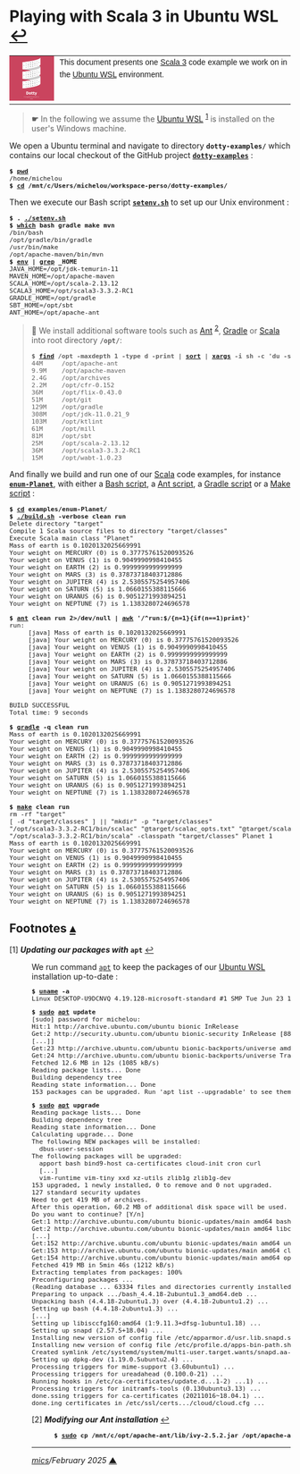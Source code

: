 # <span id="top">Playing with Scala 3 in Ubuntu WSL</span> <span style="size:25%;"><a href="README.md">↩</a></span>

<table style="font-family:Helvetica,Arial;font-size:14px;line-height:1.6;">
  <tr>
  <td style="border:0;padding:0 10px 0 0;;min-width:80px;"><a href="https://dotty.epfl.ch/" rel="external"><img src="docs/images/dotty.png" width="80" alt="Flix project"/></a></td>
  <td style="border:0;padding:0;vertical-align:text-top;">This document presents one <a href="https://dotty.epfl.ch/" rel="external">Scala 3</a> code example we work on in the <a href="https://ubuntu.com/wsl" rel="external">Ubuntu WSL</a> environment.
  </td>
  </tr>
</table>

> **&#9755;** In the following we assume the [Ubuntu WSL][wsl] <sup id="anchor_01">[1](#footnote_01)</sup> is installed on the user's Windows machine.

We open a Ubuntu terminal and navigate to directory **`dotty-examples/`** which contains our local checkout of the GitHub project [**`dotty-examples`**](https://github.com/michelou/dotty-examples) :
<pre style="font-size:80%;">
<b>$ <a href="https://manpages.ubuntu.com/manpages/bionic/en/man1/pwd.1.html" rel="external">pwd</a></b>
/home/michelou
<b>$ <a href="https://manpages.ubuntu.com/manpages/bionic/en/man1/cd.1posix.html" rel="external">cd</a> /mnt/c/Users/michelou/workspace-perso/dotty-examples/</b>
</pre>

Then we execute our Bash script [**`setenv.sh`**](./setenv.sh) to set up our Unix environment :

<pre style="font-size:80%;">
<b>$ . <a href="./examples/setenv.sh">./setenv.sh</a></b>
<b>$ <a href="https://manpages.ubuntu.com/manpages/bionic/en/man1/which.1.html" rel="external">which</a> bash gradle make mvn</b>
/bin/bash
/opt/gradle/bin/gradle
/usr/bin/make
/opt/apache-maven/bin/mvn
<b>$ <a href="https://manpages.ubuntu.com/manpages/bionic/en/man1/env.1.html" rel="external">env</a> | <a href="https://manpages.ubuntu.com/manpages/bionic/en/man1/grep.1.html" rel="external">grep</a> _HOME</b>
JAVA_HOME=/opt/jdk-temurin-11
MAVEN_HOME=/opt/apache-maven
SCALA_HOME=/opt/scala-2.13.12
SCALA3_HOME=/opt/scala3-3.3.2-RC1
GRADLE_HOME=/opt/gradle
SBT_HOME=/opt/sbt
ANT_HOME=/opt/apache-ant
</pre>

<!-- https://mirrors.edge.kernel.org/pub/software/scm/git/ -->

> **:mag_right:** We install additional software tools such as [Ant][apache_ant_cli] <sup id="anchor_02">[2](#footnote_02)</sup>, [Gradle][gradle_cli] or [Scala][scala_getting_started] into root directory **`/opt/`**:
> <pre style="font-size:80%;">
> <b>$ <a href="https://manpages.ubuntu.com/manpages/bionic/en/man1/find.1.html" rel="external">find</a> /opt -maxdepth 1 -type d -print | <a href="https://manpages.ubuntu.com/manpages/bionic/en/man1/sort.1.html" rel="external">sort</a> | <a href="https://manpages.ubuntu.com/manpages/bionic/en/man1/xargs.1.html" rel="external">xargs</a> -i sh -c 'du -sh {}'</b>
> 44M     /opt/apache-ant
> 9.9M    /opt/apache-maven
> 2.4G    /opt/archives
> 2.2M    /opt/cfr-0.152
> 36M     /opt/flix-0.43.0
> 51M     /opt/git
> 129M    /opt/gradle
> 308M    /opt/jdk-11.0.21_9
> 103M    /opt/ktlint
> 61M     /opt/mill
> 81M     /opt/sbt
> 25M     /opt/scala-2.13.12
> 36M     /opt/scala3-3.3.2-RC1
> 15M     /opt/wabt-1.0.23
> </pre>

And finally we build and run one of our [Scala] code examples, for instance [**`enum-Planet`**](./examples/enum-Planet/), with either a [Bash script][bash_script], a [Ant script][ant_script], a [Gradle script][gradle_script] or a [Make script][make_script] :

<pre style="font-size:80%;">
<b>$ <a href="https://manpages.ubuntu.com/manpages/bionic/en/man1/cd.1posix.html" rel="external">cd</a> examples/enum-Planet/</b>
<b>$ <a href="./examples/enum-Planet/build.sh">./build.sh</a> -verbose clean run</b>
Delete directory "target"
Compile 1 Scala source files to directory "target/classes"
Execute Scala main class "Planet"
Mass of earth is 0.1020132025669991
Your weight on MERCURY (0) is 0.37775761520093526
Your weight on VENUS (1) is 0.9049990998410455
Your weight on EARTH (2) is 0.9999999999999999
Your weight on MARS (3) is 0.37873718403712886
Your weight on JUPITER (4) is 2.5305575254957406
Your weight on SATURN (5) is 1.0660155388115666
Your weight on URANUS (6) is 0.9051271993894251
Your weight on NEPTUNE (7) is 1.1383280724696578
&nbsp;
<b>$ <a href="https://ant.apache.org/manual/running.html" rel="external">ant</a> clean run 2>/dev/null | <a href="https://linux.die.net/man/1/awk" rel="external">awk</a> '/^run:$/{n=1}{if(n==1)print}'</b>
run:
     [java] Mass of earth is 0.1020132025669991
     [java] Your weight on MERCURY (0) is 0.37775761520093526
     [java] Your weight on VENUS (1) is 0.9049990998410455
     [java] Your weight on EARTH (2) is 0.9999999999999999
     [java] Your weight on MARS (3) is 0.37873718403712886
     [java] Your weight on JUPITER (4) is 2.5305575254957406
     [java] Your weight on SATURN (5) is 1.0660155388115666
     [java] Your weight on URANUS (6) is 0.9051271993894251
     [java] Your weight on NEPTUNE (7) is 1.1383280724696578
&nbsp;
BUILD SUCCESSFUL
Total time: 9 seconds
&nbsp;
<b>$ <a href="https://docs.gradle.org/current/userguide/command_line_interface.html" rel="external">gradle</a> -q clean run</b>
Mass of earth is 0.1020132025669991
Your weight on MERCURY (0) is 0.37775761520093526
Your weight on VENUS (1) is 0.9049990998410455
Your weight on EARTH (2) is 0.9999999999999999
Your weight on MARS (3) is 0.37873718403712886
Your weight on JUPITER (4) is 2.5305575254957406
Your weight on SATURN (5) is 1.0660155388115666
Your weight on URANUS (6) is 0.9051271993894251
Your weight on NEPTUNE (7) is 1.1383280724696578
&nbsp;
<b>$ <a href="https://www.gnu.org/software/make/manual/make.html" rel="external">make</a> clean run</b>
rm -rf "target"
[ -d "target/classes" ] || "mkdir" -p "target/classes"
"/opt/scala3-3.3.2-RC1/bin/scalac" "@target/scalac_opts.txt" "@target/scalac_sources.txt"
"/opt/scala3-3.3.2-RC1/bin/scala" -classpath "target/classes" Planet 1
Mass of earth is 0.1020132025669991
Your weight on MERCURY (0) is 0.37775761520093526
Your weight on VENUS (1) is 0.9049990998410455
Your weight on EARTH (2) is 0.9999999999999999
Your weight on MARS (3) is 0.37873718403712886
Your weight on JUPITER (4) is 2.5305575254957406
Your weight on SATURN (5) is 1.0660155388115666
Your weight on URANUS (6) is 0.9051271993894251
Your weight on NEPTUNE (7) is 1.1383280724696578
</pre>

<!--=======================================================================-->
 
## <span id="footnotes">Footnotes</span> [**&#x25B4;**](#top)

<span id="footnote_01">[1]</span> ***Updating our packages with*** **`apt`** [↩](#anchor_01)

<dl><dd>
We run command <a href="https://manpages.ubuntu.com/manpages/trusty/man8/apt.8.html" rel="external"><code>apt</code></a> to keep the packages of our <a href="https://ubuntu.com/wsl" rel="external">Ubuntu WSL</a> installation up-to-date :
<pre style="font-size:80%;">
<b>$ <a href="https://manpages.ubuntu.com/manpages/bionic/en/man1/uname.1.html" rel="external">uname</a> -a</b>
Linux DESKTOP-U9DCNVQ 4.19.128-microsoft-standard #1 SMP Tue Jun 23 12:58:10 UTC 2020 x86_64 x86_64 x86_64 GNU/Linux
</pre>

<pre style="font-size:80%;">
<b>$ <a href="https://manpages.ubuntu.com/manpages/bionic/en/man8/sudo.8.html" rel="external">sudo</a> <a href="https://manpages.ubuntu.com/manpages/bionic/en/man8/apt.8.html" rel="external">apt</a> update</b>
[sudo] password for michelou:
Hit:1 http://archive.ubuntu.com/ubuntu bionic InRelease
Get:2 http://security.ubuntu.com/ubuntu bionic-security InRelease [88.7 kB]
[...]]
Get:23 http://archive.ubuntu.com/ubuntu bionic-backports/universe amd64 Packages [18.1 kB]
Get:24 http://archive.ubuntu.com/ubuntu bionic-backports/universe Translation-en [8668 B]
Fetched 12.6 MB in 12s (1085 kB/s)
Reading package lists... Done
Building dependency tree
Reading state information... Done
153 packages can be upgraded. Run 'apt list --upgradable' to see them.
</pre>

<pre style="font-size:80%;">
<b>$ <a href="https://manpages.ubuntu.com/manpages/bionic/en/man8/sudo.8.html" rel="external">sudo</a> <a href="https://manpages.ubuntu.com/manpages/bionic/en/man8/apt.8.html" rel="external">apt</a> upgrade</b>
Reading package lists... Done
Building dependency tree
Reading state information... Done
Calculating upgrade... Done
The following NEW packages will be installed:
  dbus-user-session
The following packages will be upgraded:
  apport bash bind9-host ca-certificates cloud-init cron curl
  [...]
  vim-runtime vim-tiny xxd xz-utils zlib1g zlib1g-dev
153 upgraded, 1 newly installed, 0 to remove and 0 not upgraded.
127 standard security updates
Need to get 419 MB of archives.
After this operation, 60.2 MB of additional disk space will be used.
Do you want to continue? [Y/n]
Get:1 http://archive.ubuntu.com/ubuntu bionic-updates/main amd64 bash amd64 4.4.18-2ubuntu1.3 [615 kB]
Get:2 http://archive.ubuntu.com/ubuntu bionic-updates/main amd64 libc6-dev amd64 2.27-3ubuntu1.6 [2587 kB]
[...]
Get:152 http://archive.ubuntu.com/ubuntu bionic-updates/main amd64 unzip amd64 6.0-21ubuntu1.2 [168 kB]
Get:153 http://archive.ubuntu.com/ubuntu bionic-updates/main amd64 cloud-init all 22.3.4-0ubuntu1~18.04.1 [510 kB]
Get:154 http://archive.ubuntu.com/ubuntu bionic-updates/main amd64 open-vm-tools amd64 2:11.0.5-4ubuntu0.18.04.2 [543 kB]
Fetched 419 MB in 5min 46s (1212 kB/s)
Extracting templates from packages: 100%
Preconfiguring packages ...
(Reading database ... 63334 files and directories currently installed.)
Preparing to unpack .../bash_4.4.18-2ubuntu1.3_amd64.deb ...
Unpacking bash (4.4.18-2ubuntu1.3) over (4.4.18-2ubuntu1.2) ...
Setting up bash (4.4.18-2ubuntu1.3) ...
[...]
Setting up libisccfg160:amd64 (1:9.11.3+dfsg-1ubuntu1.18) ...
Setting up snapd (2.57.5+18.04) ...
Installing new version of config file /etc/apparmor.d/usr.lib.snapd.snap-confine.real ...
Installing new version of config file /etc/profile.d/apps-bin-path.sh ...
Created symlink /etc/systemd/system/multi-user.target.wants/snapd.aa-prompt-listener.service → /lib/systemd/system/snapd.aa-prompt-listener.service.
Setting up dpkg-dev (1.19.0.5ubuntu2.4) ...
Processing triggers for mime-support (3.60ubuntu1) ...
Processing triggers for ureadahead (0.100.0-21) ...
Running hooks in /etc/ca-certificates/update.d...1-2) ...1) ...
Processing triggers for initramfs-tools (0.130ubuntu3.13) ...
done.ssing triggers for ca-certificates (20211016~18.04.1) ...
done.ing certificates in /etc/ssl/certs.../cloud/cloud.cfg ...
</pre>

<span id="footnote_02">[2]</span> ***Modifying our Ant installation*** [↩](#anchor_02)

<dl><dd>
<pre style="font-size:80%;">
<b>$ <a href="https://manpages.ubuntu.com/manpages/bionic/en/man8/sudo.8.html" rel="external">sudo</a> cp /mnt/c/opt/apache-ant/lib/ivy-2.5.2.jar /opt/apache-ant/lib/</b>
</pre>
</dd></dl>

***

*[mics](https://lampwww.epfl.ch/~michelou/)/February 2025* [**&#9650;**](#top)
<span id="bottom">&nbsp;</span>

<!-- link refs -->

[adts]: https://wiki.haskell.org/Algebraic_data_type
[ant_script]: https://ant.apache.org/manual/using.html "Using Apache Ant"
[apache_ant_cli]: https://ant.apache.org/manual/running.html
[bash_script]: https://tldp.org/LDP/Bash-Beginners-Guide/html/sect_02_01.html "Bash - Creating and running a script"
[flix]: https://flix.dev/ "Flix Programming Language"
[gradle_cli]: https://docs.gradle.org/current/userguide/command_line_interface.html "Gradle Command-Line Interface"
[gradle_script]: https://docs.gradle.org/current/userguide/tutorial_using_tasks.html "Gradle Build Script Basis"
[make_cli]: https://www.gnu.org/software/make/manual/make.html "GNU make"
[make_script]: https://makefiletutorial.com/ "Learn Makefiles"
[scala]: https://www.scala-lang.org/ "The Scala Programming Language"
[scala_getting_started]: https://docs.scala-lang.org/getting-started/ "Scala - Getting started"
[wsl]: https://ubuntu.com/wsl "Ubuntu WSL"
